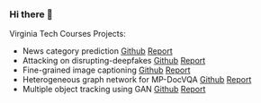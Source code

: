 ### Hi there 👋

Virginia Tech Courses Projects:
  - News category prediction [Github](https://github.com/ting-chih/CS4824-final-project) [Report](https://github.com/ting-chih/CS4824-final-project/blob/main/final%20report.pdf)
  - Attacking on disrupting-deepfakes [Github](https://github.com/ting-chih/CS5914-final-project) [Report](https://github.com/ting-chih/CS5914-final-project/blob/main/Final%20report.pdf)
  - Fine-grained image captioning [Github](https://github.com/ting-chih/CS5814-final-project) [Report](https://github.com/ting-chih/CS5814-final-project/blob/main/final%20DL%20report.pdf)
  - Heterogeneous graph network for MP-DocVQA [Github](https://github.com/ting-chih/CS6804-final-project) [Report](https://github.com/ting-chih/CS6804-final-project/blob/main/final_report.pdf)
  - Multiple object tracking using GAN [Github](https://github.com/stevend-15/cv-project-fall23) [Report](https://github.com/stevend-15/cv-project-fall23/blob/main/5864.pdf)

<!--
- 🔭 I’m currently working on AI, ML/DL, CV and NLP
- 🌱 I’m currently learning 
- 👯 I’m looking to collaborate on ...
- 🤔 I’m looking for help with ...
- 💬 Ask me about ...
- 📫 How to reach me: ...
- 😄 Pronouns: ...
- ⚡ Fun fact: ...
-->
